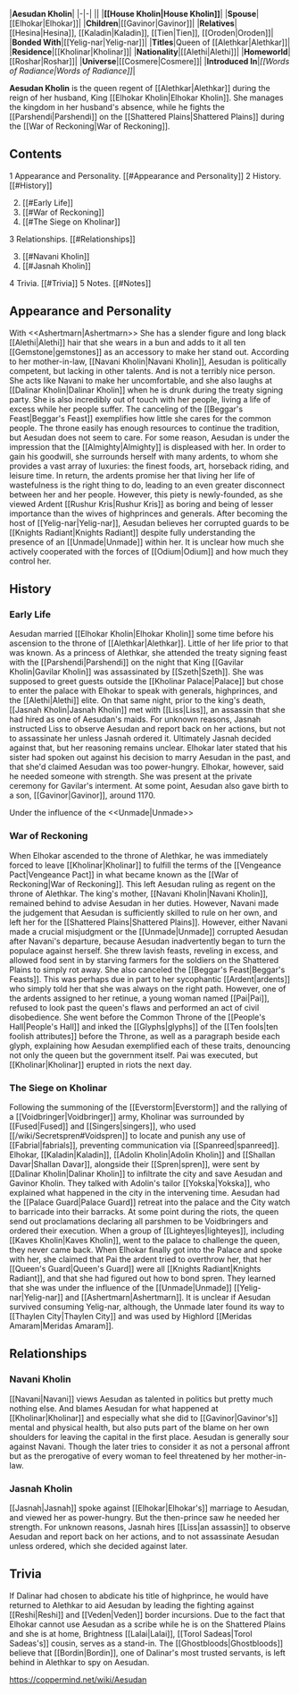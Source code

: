 |**Aesudan Kholin**|
|-|-|
||
|**[[House Kholin\|House Kholin]]**|
|**Spouse**|[[Elhokar\|Elhokar]]|
|**Children**|[[Gavinor\|Gavinor]]|
|**Relatives**|[[Hesina\|Hesina]], [[Kaladin\|Kaladin]], [[Tien\|Tien]], [[Oroden\|Oroden]]|
|**Bonded With**|[[Yelig-nar\|Yelig-nar]]|
|**Titles**|Queen of [[Alethkar\|Alethkar]]|
|**Residence**|[[Kholinar\|Kholinar]]|
|**Nationality**|[[Alethi\|Alethi]]|
|**Homeworld**|[[Roshar\|Roshar]]|
|**Universe**|[[Cosmere\|Cosmere]]|
|**Introduced In**|*[[Words of Radiance\|Words of Radiance]]*|

**Aesudan Kholin** is the queen regent of [[Alethkar\|Alethkar]] during the reign of her husband, King [[Elhokar Kholin\|Elhokar Kholin]]. She manages the kingdom in her husband's absence, while he fights the [[Parshendi\|Parshendi]] on the [[Shattered Plains\|Shattered Plains]] during the [[War of Reckoning\|War of Reckoning]].

## Contents

1 Appearance and Personality. [[#Appearance and Personality]] 
2 History. [[#History]] 

2. [[#Early Life]] 
2. [[#War of Reckoning]] 
2. [[#The Siege on Kholinar]] 


3 Relationships. [[#Relationships]] 

3. [[#Navani Kholin]] 
3. [[#Jasnah Kholin]] 


4 Trivia. [[#Trivia]] 
5 Notes. [[#Notes]] 


## Appearance and Personality
  With <<Ashertmarn\|Ashertmarn>>
She has a slender figure and long black [[Alethi\|Alethi]] hair that she wears in a bun and adds to it all ten [[Gemstone\|gemstones]] as an accessory to make her stand out.
According to her mother-in-law, [[Navani Kholin\|Navani Kholin]], Aesudan is politically competent, but lacking in other talents. And is not a terribly nice person. She acts like Navani to make her uncomfortable, and she also laughs at [[Dalinar Kholin\|Dalinar Kholin]] when he is drunk during the treaty signing party. She is also incredibly out of touch with her people, living a life of excess while her people suffer. The canceling of the [[Beggar's Feast\|Beggar's Feast]] exemplifies how little she cares for the common people. The throne easily has enough resources to continue the tradition, but Aesudan does not seem to care.
For some reason, Aesudan is under the impression that the [[Almighty\|Almighty]] is displeased with her. In order to gain his goodwill, she surrounds herself with many ardents, to whom she provides a vast array of luxuries: the finest foods, art, horseback riding, and leisure time. In return, the ardents promise her that living her life of wastefulness is the right thing to do, leading to an even greater disconnect between her and her people.
However, this piety is newly-founded, as she viewed Ardent [[Rushur Kris\|Rushur Kris]] as boring and being of lesser importance than the wives of highprinces and generals.
After becoming the host of [[Yelig-nar\|Yelig-nar]], Aesudan believes her corrupted guards to be [[Knights Radiant\|Knights Radiant]] despite fully understanding the presence of an [[Unmade\|Unmade]] within her. It is unclear how much she actively cooperated with the forces of [[Odium\|Odium]] and how much they control her.

## History
### Early Life
Aesudan married [[Elhokar Kholin\|Elhokar Kholin]] some time before his ascension to the throne of [[Alethkar\|Alethkar]]. Little of her life prior to that was known. As a princess of Alethkar, she attended the treaty signing feast with the [[Parshendi\|Parshendi]] on the night that King [[Gavilar Kholin\|Gavilar Kholin]] was assassinated by [[Szeth\|Szeth]].
She was supposed to greet guests outside the [[Kholinar Palace\|Palace]] but chose to enter the palace with Elhokar to speak with generals, highprinces, and the [[Alethi\|Alethi]] elite.
On that same night, prior to the king's death, [[Jasnah Kholin\|Jasnah Kholin]] met with [[Liss\|Liss]], an assassin that she had hired as one of Aesudan's maids. For unknown reasons, Jasnah instructed Liss to observe Aesudan and report back on her actions, but not to assassinate her unless Jasnah ordered it. Ultimately Jasnah decided against that, but her reasoning remains unclear. Elhokar later stated that his sister had spoken out against his decision to marry Aesudan in the past, and that she'd claimed Aesudan was too power-hungry. Elhokar, however, said he needed someone with strength.
She was present at the private ceremony for Gavilar's interment.
At some point, Aesudan also gave birth to a son, [[Gavinor\|Gavinor]], around 1170.

  Under the influence of the <<Unmade\|Unmade>>
### War of Reckoning
When Elhokar ascended to the throne of Alethkar, he was immediately forced to leave [[Kholinar\|Kholinar]] to fulfill the terms of the [[Vengeance Pact\|Vengeance Pact]] in what became known as the [[War of Reckoning\|War of Reckoning]]. This left Aesudan ruling as regent on the throne of Alethkar. The king's mother, [[Navani Kholin\|Navani Kholin]], remained behind to advise Aesudan in her duties. However, Navani made the judgement that Aesudan is sufficiently skilled to rule on her own, and left her for the [[Shattered Plains\|Shattered Plains]].
However, either Navani made a crucial misjudgment or the [[Unmade\|Unmade]] corrupted Aesudan after Navani's departure, because Aesudan inadvertently began to turn the populace against herself. She threw lavish feasts, reveling in excess, and allowed food sent in by starving farmers for the soldiers on the Shattered Plains to simply rot away. She also canceled the [[Beggar's Feast\|Beggar's Feasts]]. This was perhaps due in part to her sycophantic [[Ardent\|ardents]] who simply told her that she was always on the right path. However, one of the ardents assigned to her retinue, a young woman named [[Pai\|Pai]], refused to look past the queen's flaws and performed an act of civil disobedience. She went before the Common Throne of the [[People's Hall\|People's Hall]] and inked the [[Glyphs\|glyphs]] of the [[Ten fools\|ten foolish attributes]] before the Throne, as well as a paragraph beside each glyph, explaining how Aesudan exemplified each of these traits, denouncing not only the queen but the government itself. Pai was executed, but [[Kholinar\|Kholinar]] erupted in riots the next day.

### The Siege on Kholinar
Following the summoning of the [[Everstorm\|Everstorm]] and the rallying of a [[Voidbringer\|Voidbringer]] army, Kholinar was surrounded by [[Fused\|Fused]] and [[Singers\|singers]], who used [[/wiki/Secretspren#Voidspren]] to locate and punish any use of [[Fabrial\|fabrials]], preventing communication via [[Spanreed\|spanreed]]. Elhokar, [[Kaladin\|Kaladin]], [[Adolin Kholin\|Adolin Kholin]] and [[Shallan Davar\|Shallan Davar]], alongside their [[Spren\|spren]], were sent by [[Dalinar Kholin\|Dalinar Kholin]] to infiltrate the city and save Aesudan and Gavinor Kholin. They talked with Adolin's tailor [[Yokska\|Yokska]], who explained what happened in the city in the intervening time. Aesudan had the [[Palace Guard\|Palace Guard]] retreat into the palace and the City watch to barricade into their barracks. At some point during the riots, the queen send out proclamations declaring all parshmen to be Voidbringers and ordered their execution. When a group of [[Lighteyes\|lighteyes]], including [[Kaves Kholin\|Kaves Kholin]], went to the palace to challenge the queen, they never came back.
When Elhokar finally got into the Palace and spoke with her, she claimed that Pai the ardent tried to overthrow her, that her [[Queen's Guard\|Queen's Guard]] were all [[Knights Radiant\|Knights Radiant]], and that she had figured out how to bond spren. They learned that she was under the influence of the [[Unmade\|Unmade]] [[Yelig-nar\|Yelig-nar]] and [[Ashertmarn\|Ashertmarn]]. It is unclear if Aesudan survived consuming Yelig-nar, although, the Unmade later found its way to [[Thaylen City\|Thaylen City]] and was used by Highlord [[Meridas Amaram\|Meridas Amaram]].

## Relationships
### Navani Kholin
[[Navani\|Navani]] views Aesudan as talented in politics but pretty much nothing else. And blames Aesudan for what happened at [[Kholinar\|Kholinar]] and especially what she did to [[Gavinor\|Gavinor's]] mental and physical health, but also puts part of the blame on her own shoulders for leaving the capital in the first place.
Aesudan is generally sour against Navani. Though the later tries to consider it as not a personal affront but as the prerogative of every woman to feel threatened by her mother-in-law.

### Jasnah Kholin
[[Jasnah\|Jasnah]] spoke against [[Elhokar\|Elhokar's]] marriage to Aesudan, and viewed her as power-hungry. But the then-prince saw he needed her strength.
For unknown reasons, Jasnah hires [[Liss\|an assassin]] to observe Aesudan and report back on her actions, and to not assassinate Aesudan unless ordered, which she decided against later.

## Trivia
If Dalinar had chosen to abdicate his title of highprince, he would have returned to Alethkar to aid Aesudan by leading the fighting against [[Reshi\|Reshi]] and [[Veden\|Veden]] border incursions.
Due to the fact that Elhokar cannot use Aesudan as a scribe while he is on the Shattered Plains and she is at home, Brightness [[Lalai\|Lalai]], [[Torol Sadeas\|Torol Sadeas's]] cousin, serves as a stand-in.
The [[Ghostbloods\|Ghostbloods]] believe that [[Bordin\|Bordin]], one of Dalinar's most trusted servants, is left behind in Alethkar to spy on Aesudan.


https://coppermind.net/wiki/Aesudan